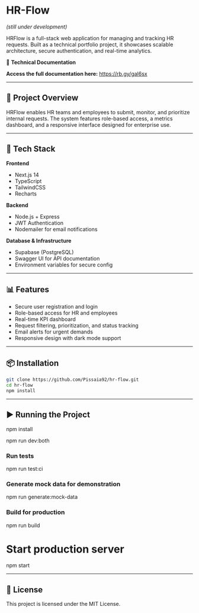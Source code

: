 # HR-Flow  
*(still under development)*

HRFlow is a full-stack web application for managing and tracking HR requests. Built as a technical portfolio project, it showcases scalable architecture, secure authentication, and real-time analytics.

📘 **Technical Documentation**  

**Access the full documentation here:** https://rb.gy/gal6sx

---

## 🚀 Project Overview

HRFlow enables HR teams and employees to submit, monitor, and prioritize internal requests. The system features role-based access, a metrics dashboard, and a responsive interface designed for enterprise use.

---

## 🧰 Tech Stack

**Frontend**  
- Next.js 14  
- TypeScript  
- TailwindCSS  
- Recharts  

**Backend**  
- Node.js + Express  
- JWT Authentication  
- Nodemailer for email notifications  

**Database & Infrastructure**  
- Supabase (PostgreSQL)  
- Swagger UI for API documentation  
- Environment variables for secure config  

---

## 📊 Features

- Secure user registration and login  
- Role-based access for HR and employees  
- Real-time KPI dashboard  
- Request filtering, prioritization, and status tracking  
- Email alerts for urgent demands  
- Responsive design with dark mode support  

---

## 📦 Installation

```bash
git clone https://github.com/Pissaia92/hr-flow.git
cd hr-flow
npm install
```

---

## ▶️ Running the Project

npm install

npm run dev:both

### Run tests

npm run test:ci

### Generate mock data for demonstration

npm run generate:mock-data

### Build for production

npm run build

# Start production server
npm start

---
## 📜 License
This project is licensed under the MIT License.

